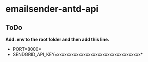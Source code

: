 # emailsender-antd-api

## ToDo
**Add .env to the root folder and then add this line.**
* PORT=8000*
* SENDGRID_API_KEY=xxxxxxxxxxxxxxxxxxxxxxxxxxxxxxxxxxx*
